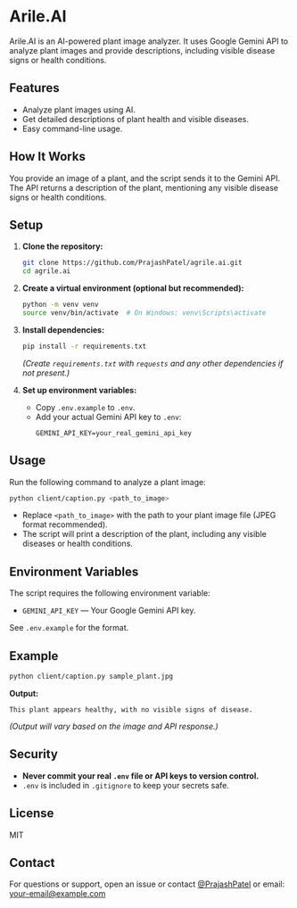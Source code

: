 # Arile.AI

Arile.AI is an AI-powered plant image analyzer. It uses Google Gemini API to analyze plant images and provide descriptions, including visible disease signs or health conditions.

## Features

- Analyze plant images using AI.
- Get detailed descriptions of plant health and visible diseases.
- Easy command-line usage.

## How It Works

You provide an image of a plant, and the script sends it to the Gemini API. The API returns a description of the plant, mentioning any visible disease signs or health conditions.

## Setup

1. **Clone the repository:**
   ```sh
   git clone https://github.com/PrajashPatel/agrile.ai.git
   cd agrile.ai
   ```

2. **Create a virtual environment (optional but recommended):**
   ```sh
   python -m venv venv
   source venv/bin/activate  # On Windows: venv\Scripts\activate
   ```

3. **Install dependencies:**
   ```sh
   pip install -r requirements.txt
   ```
   *(Create `requirements.txt` with `requests` and any other dependencies if not present.)*

4. **Set up environment variables:**
   - Copy `.env.example` to `.env`.
   - Add your actual Gemini API key to `.env`:
     ```
     GEMINI_API_KEY=your_real_gemini_api_key
     ```

## Usage

Run the following command to analyze a plant image:

```sh
python client/caption.py <path_to_image>
```

- Replace `<path_to_image>` with the path to your plant image file (JPEG format recommended).
- The script will print a description of the plant, including any visible diseases or health conditions.

## Environment Variables

The script requires the following environment variable:

- `GEMINI_API_KEY` — Your Google Gemini API key.

See `.env.example` for the format.

## Example

```sh
python client/caption.py sample_plant.jpg
```

**Output:**
```
This plant appears healthy, with no visible signs of disease.
```
*(Output will vary based on the image and API response.)*

## Security

- **Never commit your real `.env` file or API keys to version control.**
- `.env` is included in `.gitignore` to keep your secrets safe.

## License

MIT

## Contact

For questions or support, open an issue or contact [@PrajashPatel](https://github.com/PrajashPatel) or email: your-email@example.com


